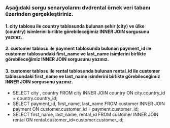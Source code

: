 ### Aşağıdaki sorgu senaryolarını dvdrental örnek veri tabanı üzerinden gerçekleştiriniz.

#### 1. city tablosu ile country tablosunda bulunan şehir (city) ve ülke (country) isimlerini birlikte görebileceğimiz INNER JOIN sorgusunu yazınız.
#### 2. customer tablosu ile payment tablosunda bulunan payment_id ile customer tablosundaki first_name ve last_name isimlerini birlikte görebileceğimiz INNER JOIN sorgusunu yazınız.
#### 3. customer tablosu ile rental tablosunda bulunan rental_id ile customer tablosundaki first_name ve last_name isimlerini birlikte görebileceğimiz INNER JOIN sorgusunu yazınız.

* SELECT city , country FROM city INNER JOIN country ON city.country_id = country.country_id;
* SELECT payment_id, first_name, last_name FROM customer INNER JOIN payment ON customer.customer_id = payment.customer_id;
* SELECT first_name, last_name, rental_id FROM customer INNER JOIN rental ON rental.customer_id=customer.customer_id;